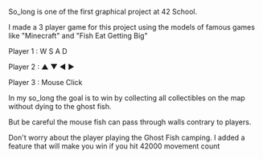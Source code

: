 So_long is one of the first graphical project at 42 School.

I made a 3 player game for this project using the models of famous games like "Minecraft" and "Fish Eat Getting Big"


Player 1 : W S A D

Player 2 : ▲ ▼ ◀︎ ▶︎

Player 3 : Mouse Click


In my so_long the goal is to win by collecting all collectibles on the map without dying to the ghost fish.

But be careful the mouse fish can pass through walls contrary to players.

Don't worry about the player playing the Ghost Fish camping. 
I added a feature that will make you win if you hit 42000 movement count
